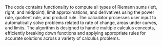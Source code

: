 The code contains functionality to compute all types of Riemann sums (left, right, and midpoint), limit approximations, and derivatives using the power rule, quotient rule,
and product rule. The calculator processes user input to automatically solve problems related to rate of change, areas under curves, and limits. The algorithm is designed to
handle multiple calculus concepts, efficiently breaking down functions and applying appropriate rules for accurate solutions across a variety of calculus problems.
